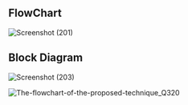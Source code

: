 ## FlowChart
![Screenshot (201)](https://user-images.githubusercontent.com/99093515/155673185-86b5b484-ecd4-4c2a-a20e-8a87da659c1e.png)

## Block Diagram
![Screenshot (203)](https://user-images.githubusercontent.com/99093515/155674854-22414bf2-e322-4a35-9971-8543407a3dd3.png)



![The-flowchart-of-the-proposed-technique_Q320](https://user-images.githubusercontent.com/99093515/154886466-54847efd-d462-46f9-9407-10f512190d2d.jpg)
